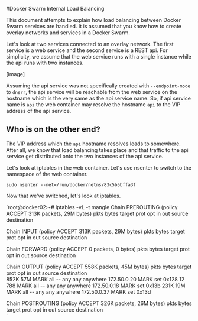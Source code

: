 #Docker Swarm Internal Load Balancing

This document attempts to explain how load balancing between Docker Swarm services are handled. It is assumed
that you know how to create overlay networks and services in a Docker Swarm. 

Let's look at two services connected to an overlay network. The first service is a web service and the second
service is a REST api. For simplicity, we assume that the web service runs with a single instance while the api 
runs with two instances.

[image]

Assuming the api service was not specifically created with `--endpoint-mode` to `dnsrr`, the api service will be
reachable from the web service on the hostname which is the very same as the api service name. So, if api service 
name is `api` the web container may resolve the hostname `api` to the VIP address of the api service.

## Who is on the other end?

The VIP address which the `api` hostname resolves leads to somewhere. After all, we know that load balancing takes
place and that traffic to the api service get distributed onto the two instances of the api service. 

Let's look at iptables in the web container. Let's use nsenter to switch to the namespace of the web container.

`sudo nsenter --net=/run/docker/netns/83c5b5bffa3f`

Now that we've switched, let's look at iptables.

`root@docker02:~# iptables -vL -t mangle
Chain PREROUTING (policy ACCEPT 313K packets, 29M bytes)
 pkts bytes target     prot opt in     out     source               destination         

Chain INPUT (policy ACCEPT 313K packets, 29M bytes)
 pkts bytes target     prot opt in     out     source               destination         

Chain FORWARD (policy ACCEPT 0 packets, 0 bytes)
 pkts bytes target     prot opt in     out     source               destination         

Chain OUTPUT (policy ACCEPT 558K packets, 45M bytes)
 pkts bytes target     prot opt in     out     source               destination         
 852K   57M MARK       all  --  any    any     anywhere             172.50.0.20          MARK set 0x128
   12   788 MARK       all  --  any    any     anywhere             172.50.0.18          MARK set 0x13b
 231K   19M MARK       all  --  any    any     anywhere             172.50.0.37          MARK set 0x13d

Chain POSTROUTING (policy ACCEPT 326K packets, 26M bytes)
 pkts bytes target     prot opt in     out     source               destination         
`
